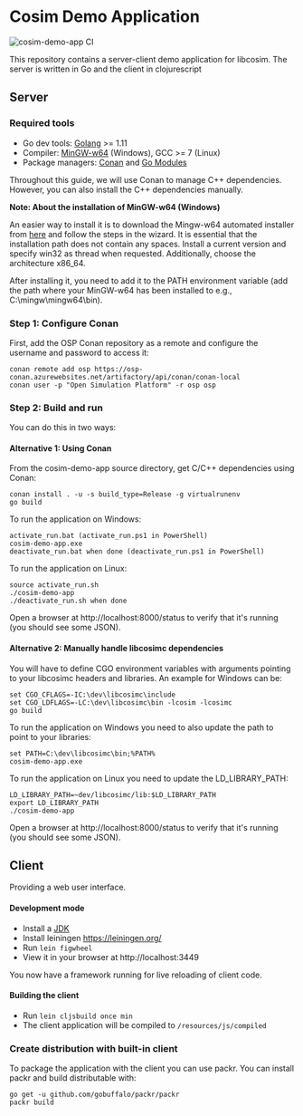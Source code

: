 Cosim Demo Application
==========================
![cosim-demo-app CI](https://github.com/open-simulation-platform/cosim-demo-app/workflows/cosim-demo-app%20CI/badge.svg)

This repository contains a server-client demo application for libcosim. 
The server is written in Go and the client in clojurescript

Server
------------

### Required tools
  * Go dev tools: [Golang](https://golang.org/dl/) >= 1.11
  * Compiler: [MinGW-w64](https://sourceforge.net/projects/mingw-w64/?source=typ_redirect) (Windows), GCC >= 7 (Linux)
  * Package managers: [Conan](https://conan.io/) and [Go Modules](https://github.com/golang/go/wiki/Modules)

Throughout this guide, we will use Conan to manage C++ dependencies. However, you can also install the C++ dependencies manually.

**Note: About the installation of MinGW-w64 (Windows)**

An easier way to install it is to download the Mingw-w64 automated installer from 
[here](https://sourceforge.net/projects/mingw-w64/files/Toolchains%20targetting%20Win32/Personal%20Builds/mingw-builds/installer/mingw-w64-install.exe/download) 
and follow the steps in the wizard. It is essential that the installation path does not contain any spaces. 
Install a current version and specify win32 as thread when requested. Additionally, choose the architecture x86_64.

After installing it, you need to add it to the PATH environment variable (add the path where
your MinGW-w64 has been installed to e.g., C:\mingw\mingw64\bin). 

### Step 1: Configure Conan

First, add the OSP Conan repository as a remote and configure the username and
password to access it:

    conan remote add osp https://osp-conan.azurewebsites.net/artifactory/api/conan/conan-local
    conan user -p "Open Simulation Platform" -r osp osp

### Step 2: Build and run

You can do this in two ways:

#### Alternative 1: Using Conan

From the cosim-demo-app source directory, get C/C++ dependencies using Conan:

    conan install . -u -s build_type=Release -g virtualrunenv
    go build

To run the application on Windows:

    activate_run.bat (activate_run.ps1 in PowerShell)
    cosim-demo-app.exe
    deactivate_run.bat when done (deactivate_run.ps1 in PowerShell)

To run the application on Linux:

    source activate_run.sh
    ./cosim-demo-app
    ./deactivate_run.sh when done

Open a browser at http://localhost:8000/status to verify that it's running (you should see some JSON).

#### Alternative 2: Manually handle libcosimc dependencies

You will have to define CGO environment variables with arguments pointing to your libcosimc headers and libraries. An
example for Windows can be:

    set CGO_CFLAGS=-IC:\dev\libcosimc\include
    set CGO_LDFLAGS=-LC:\dev\libcosimc\bin -lcosim -lcosimc
    go build

To run the application on Windows you need to also update the path to point to your libraries:

    set PATH=C:\dev\libcosimc\bin;%PATH%
    cosim-demo-app.exe

To run the application on Linux you need to update the LD_LIBRARY_PATH:

    LD_LIBRARY_PATH=~dev/libcosimc/lib:$LD_LIBRARY_PATH
    export LD_LIBRARY_PATH
    ./cosim-demo-app

Open a browser at http://localhost:8000/status to verify that it's running (you should see some JSON).

Client
------
Providing a web user interface.

#### Development mode
- Install a [JDK](https://www.oracle.com/technetwork/java/javase/downloads/jdk8-downloads-2133151.html)
- Install leiningen https://leiningen.org/
- Run `lein figwheel`
- View it in your browser at http://localhost:3449

You now have a framework running for live reloading of client code.

#### Building the client
- Run `lein cljsbuild once min`
- The client application will be compiled to `/resources/js/compiled`


### Create distribution with built-in client

To package the application with the client you can use packr. You can install packr and build distributable with:

    go get -u github.com/gobuffalo/packr/packr
    packr build
